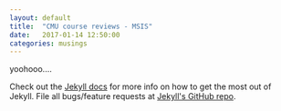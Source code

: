 ```yaml
---
layout: default
title:  "CMU course reviews - MSIS"
date:   2017-01-14 12:50:00
categories: musings
---
```


yoohooo....


Check out the [Jekyll docs][jekyll] for more info on how to get the most out of Jekyll. File all bugs/feature requests at [Jekyll's GitHub repo][jekyll-gh].

[jekyll-gh]: https://github.com/mojombo/jekyll
[jekyll]:    http://jekyllrb.com

